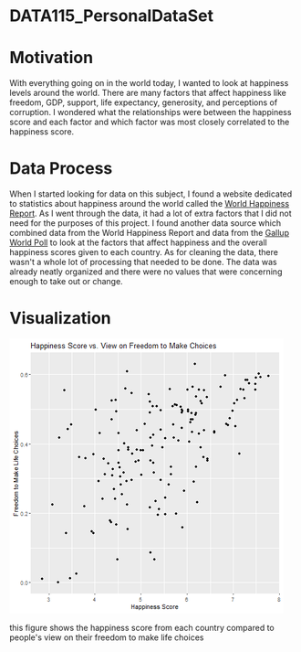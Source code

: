 # DATA115_PersonalDataSet

# Motivation
With everything going on in the world today, I wanted to look at happiness levels around the world. There are many factors that affect happiness like freedom, GDP, support, life expectancy, generosity, and perceptions of corruption. I wondered what the relationships were between the happiness score and each factor and which factor was most closely correlated to the happiness score. 

# Data Process
When I started looking for data on this subject, I found a website dedicated to statistics about happiness around the world called the [World Happiness Report](https://worldhappiness.report/). As I went through the data, it had a lot of extra factors that I did not need for the purposes of this project. I found another data source which combined data from the World Happiness Report and data from the [Gallup World Poll](https://www.gallup.com/analytics/349487/gallup-global-happiness-center.aspx) to look at the factors that affect happiness and the overall happiness scores given to each country. As for cleaning the data, there wasn't a whole lot of processing that needed to be done. The data was already neatly organized and there were no values that were concerning enough to take out or change. 

# Visualization 
![Happiness score vs. view on people's freedom to make life choices](https://raw.githubusercontent.com/delaneygrein/DATA115_PersonalDataSet/main/Visualization_HappinessReport.png)


this figure shows the happiness score from each country compared to people's view on their freedom to make life choices
